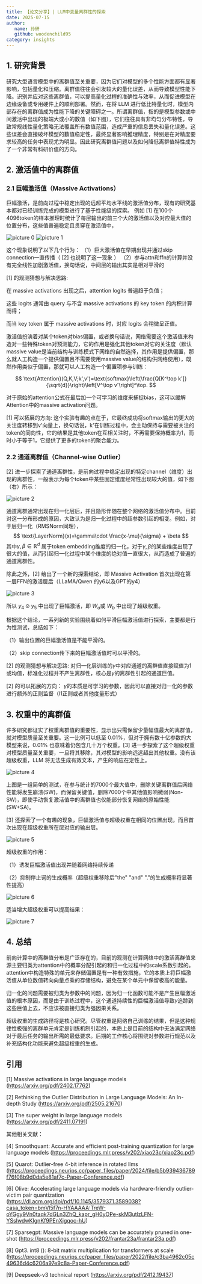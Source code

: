 ```yaml
---
title: 【论文分享】| LLM中变量离群性的探索
date: 2025-07-15
author:
   name: 孙研
   github: woodenchild95
category: insights
---
```


## 1. 研究背景

研究大型语言模型中的离群值至关重要，因为它们对模型的多个性能方面都有显著影响，包括量化和压缩。离群值往往会引发较大的量化误差，从而导致模型性能下降。识别并应对这些离群值，可以提高量化过程的准确性与效率，从而促进模型在边缘设备或专用硬件上的顺利部署。然而，在将 LLM 进行低比特量化时，模型内部存在的离群值成为性能下降的关键障碍之一。所谓离群值，指的是模型参数或中间激活中出现的极端大或小的数值（如下图），它们往往具有非均匀分布特性，导致常规线性量化策略无法覆盖所有数值范围，造成严重的信息丢失和量化误差。这些误差会直接破坏模型的数值稳定性，最终显著影响推理精度，特别是在对精度要求较高的任务中表现尤为明显。因此研究离群值问题以及如何降低离群值特性成为了一个非常有科研价值的方向。

## 2. 激活值中的离群值

### 2.1 巨幅激活值（Massive Activations）
巨幅激活，是前向过程中稳定出现的远超平均水平线的激活值分布，现有的研究基本都对已经训练完成的模型进行了基于性能级的探索。
例如 [1] 在100个4096token的样本推理时统计了每层输出的前三个大的激活值以及对应最大值的位置分布，这些值普遍稳定且贯穿在激活值中，

![picture 0](../images/outlier-in-LLM-paper-sharing/massive_activation_1.png)
![picture 1](../images/outlier-in-LLM-paper-sharing/massive_activation_2.png)

这个现象说明了以下几个行为：
（1）巨大激活值在早期出现并通过skip connection一直传播（ [2] 也说明了这一现象 ）
（2）参与attn和ffn的计算并没有完全线性加剧激活值，换句话说，中间层的输出其实是相对平滑的

[1] 的观测猜想与解决思路:
      
在 massive activations 出现之后，attention logits 普遍趋于负值；

这些 logits 通常由 query 与不含 massive activations 的 key token 的内积计算而得；

而当 key token 属于 massive activations 时，对应 logits 会稍微呈正值。

激活值扮演着对某个token对bias偏置，或者换句话说，网络需要这个激活值来构造对一些特殊token对预测能力，它的作用是强化其他token对它的关注度（默认massive value是当前结构与训练模式下网络的自然选择，其作用是提供偏置，那么就人工构造一个提供偏置且不需要使用massive value的结构供网络使用），既然作用类似于偏置，那就可以人工构造一个偏置项参与训练：

$$
\text{Attention}(Q,K,V;k',v')=\text{softmax}\left(\frac{Q[K^\top k']}{\sqrt{d}}\right)\left[V^\top v'\right]^\top.
$$

对于原始的attention公式在最后加一个可学习的维度来捕捉bias，这可以缓解Attention中的massive activation问题。

[1] 可以拓展的方向:
这个实验有趣的点在于，它最终成功将softmax输出的更大的关注度转移到v'向量上，换句话说，k'在训练过程中，会主动保持与需要被关注的token的同向性，它的结果是其他token在互相关注时，不再需要保持概率为1，而时小于等于1，它提供了更多的token的聚合能力。


### 2.2 通道离群值（Channel-wise Outlier）

[2] 进一步探索了通道离群性，是前向过程中稳定出现的特定channel（维度）出现的离群性，一般表示为每个token中某些固定维度经常性出现较大的值，如下图（右）所示：

![picture 2](../images/outlier-in-LLM-paper-sharing/channel_wise_outlier.png)

通道离群通常出现在归一化层后，并且隐形伴随在整个网络的激活值分布中。目前对这一分布形成的原因，大致认为是归一化过程中的超参数引起的相变。例如，对于层归一化（RMSNorm同理），
$$
\text{LayerNorm}(x)=\gamma\cdot \frac{x-\mu}{\sigma} + \beta
$$
其中$\gamma,\beta\in\mathbb{R}^d$ 属于token embedding维度的归一化，对于$\gamma,\beta$的某些维度出现了很大的值，从而引起归一化过程中某个维度的绝对值一直很大，从而造成了普遍的通道离群性。

除此之外，[2] 给出了一个新的探索结论，即 Massive Activation 首次出现在第一层FFN的激活层后（LLaMA/Qwen 的y6以及GPT的y4）

![picture 3](../images/outlier-in-LLM-paper-sharing/outlier_location.png)

所以 $y_4\odot y_5$ 中出现了巨幅激活，即 $W_a$或 $W_b$ 中出现了超级权重。

根据这个结论，一系列新的实验围绕着如何平滑巨幅激活值进行探索，主要都是行为性测试，总结如下：

（1）输出位置的巨幅激活值是不能平滑的。

（2）skip connection传下来的巨幅激活值时可以平滑的。

[2] 的观测猜想与解决思路:
对归一化层训练的$\gamma$中对应通道的离群值直接赋值为1或均值，标准化过程并不产生离群性，核心是$\gamma$的离群性引起的通道巨值。

[2] 的可以拓展的方向：
$\gamma$的本质是可学习的参数，因此可以直接对归一化的参数进行额外的正则监督（l1正则或者其他度量形式）


## 3. 权重中的离群值

许多研究都证实了权重离群值的重要性，显示出只需保留少量幅值最大的离群值，就对模型质量至关重要。这一比例可以低至 0.01%，但对于拥有数十亿参数的大模型来说，0.01% 也意味着仍包含几十万个权重。[3] 进一步探索了这个超级权重对模型质量至关重要，一旦将其移除，其对模型的影响远远超出其他权重。没有该超级权重，LLM 将无法生成有效文本，产生的响应在定性上。

![picture 4](../images/outlier-in-LLM-paper-sharing/weight_outlier.png)

上图是一组简单的测试，在参与统计的7000个最大值中，删除关键离群值后网络性能将发生崩溃(SW)，而保留关键值，删除7000个中其他值影响微弱(Non-SW)，即使手动恢复激活值中的离群值也仅能部分恢复网络的原始性能(SW+SA)。

[3] 还探索了一个有趣的现象，巨幅激活值与超级权重在相同的位置出现，而且首次出现在超级权重所在层对应的输出层。

![picture 5](../images/outlier-in-LLM-paper-sharing/weight_outlier_coordinate.png)

超级权重的作用：

（1）诱发巨幅激活值出现并随着网络持续传递

（2）抑制停止词的生成概率（超级权重移除后"the" "and" "."的生成概率将显著性提高）

![picture 6](../images/outlier-in-LLM-paper-sharing/prob_shift.png)

适当增大超级权重可以提高结果：

![picture 7](../images/outlier-in-LLM-paper-sharing/outlier_scaling.png)

## 4. 总结

前向计算中的离群值分布是广泛存在的，目前的观测在计算网络中的激活离群值来源主要归类为attention中的概率分配引起的和归一化过程中的scale系数引起的。attention中构造特殊的单元来存储偏置是有一种有效措施，它的本质上将巨幅激活值从单位数值转向向量点乘的存储结构，避免在某个单元中保留极高的能量。

归一化的问题需要被归类为参数中的问题，因为归一化函数可能不是产生巨幅激活值的根本原因，而是由于训练过程中，这个通道持续性的巨幅激活值导致$\gamma$追踪到这些巨值上去，不应该被直接归类为强因果关系。

超级权重的生成路径将是核心研究。尽管权重是网络自己训练的结果，但是这种规律性极强的离群单元肯定是训练机制引起的，本质上是目前的结构中无法满足网络对于最后任务的输出所需的最低要求。后期的工作核心将围绕对参数进行规范以及补充结构化功能来避免超级权重的生成。

## 引用

[1] Massive activations in large language models (https://arxiv.org/pdf/2402.17762)

[2] Rethinking the Outlier Distribution in Large Language Models: An In-depth Study (https://arxiv.org/pdf/2505.21670)

[3] The super weight in large language models (https://arxiv.org/pdf/2411.07191)

其他相关文献：

[4] Smoothquant: Accurate and efficient post-training quantization for large language models (https://proceedings.mlr.press/v202/xiao23c/xiao23c.pdf)

[5] Quarot: Outlier-free 4-bit inference in rotated llms (https://proceedings.neurips.cc/paper_files/paper/2024/file/b5b939436789f76f08b9d0da5e81af7c-Paper-Conference.pdf)

[6] Olive: Accelerating large language models via hardware-friendly outlier-victim pair quantization (https://dl.acm.org/doi/pdf/10.1145/3579371.3589038?casa_token=bmVl5f7n-HYAAAAA:TreW-oYGgy9Vn0taqk7dGLn3ZhQ_kapr_gH0yOPe-skM3utlzLFN-YSsIwdwKIgnKf9PEnXigqoc-hU)

[7] Sparsegpt: Massive language models can be accurately pruned in one-shot (https://proceedings.mlr.press/v202/frantar23a/frantar23a.pdf)

[8] Gpt3. int8 (): 8-bit matrix multiplication for transformers at scale (https://proceedings.neurips.cc/paper_files/paper/2022/file/c3ba4962c05c49636d4c6206a97e9c8a-Paper-Conference.pdf)

[9] Deepseek-v3 technical report (https://arxiv.org/pdf/2412.19437)